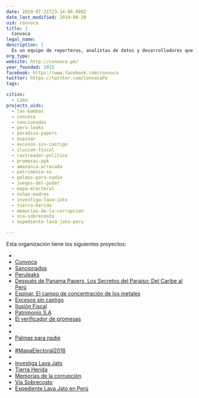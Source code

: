 ```yaml
---
date: 2019-07-21T23:14:06.000Z
date_last_modified: 2019-08-28
uid: convoca
title: |
  Convoca
legal_name: 
description: |
  Es un equipo de reporteros, analistas de datos y desarrolladores que surge en la búsqueda de una nueva forma de hacer periodismo en Perú.
org_type: 
website: http://convoca.pe/
year_founded: 2015
facebook: https://www.facebook.com/convoca
twitter: https://twitter.com/ConvocaPe
tags:

cities: 
  - Lima
projects_uids:
  - las-bambas
  - convoca
  - sancionados
  - peru-leaks
  - paradise-papers
  - espinar
  - excesos-sin-castigo
  - ilusion-fiscal
  - rastreador-politico
  - promesas-ppk
  - amazonia-arrasada
  - patrimonio-sa
  - palmas-para-nadie
  - juegos-del-poder
  - mapa-electoral
  - niñas-madres
  - investiga-lava-jato
  - tierra-herida
  - memorias-de-la-corrupcion
  - via-sobrecosto
  - expediente-lava-jato-peru

---
```


Esta organización tiene los siguientes proyectos:

- [](/proyectos/las-bambas)
- [Convoca](/proyectos/convoca)
- [Sancionados](/proyectos/sancionados)
- [Peruleaks](/proyectos/peru-leaks)
- [Después de Panama Papers, Los Secretos del Paraíso: Del Caribe al Perú](/proyectos/paradise-papers)
- [Espinar, El campo de concentración de los metales](/proyectos/espinar)
- [Excesos sin castigo](/proyectos/excesos-sin-castigo)
- [Ilusión Fiscal](/proyectos/ilusion-fiscal)
- [Patrimonio S.A](/proyectos/rastreador-politico)
- [El verificador de promesas](/proyectos/promesas-ppk)
- [](/proyectos/amazonia-arrasada)
- [](/proyectos/patrimonio-sa)
- [Palmas para nadie](/proyectos/palmas-para-nadie)
- [](/proyectos/juegos-del-poder)
- [#MapaElectoral2018](/proyectos/mapa-electoral)
- [](/proyectos/niñas-madres)
- [Investiga Lava Jato](/proyectos/investiga-lava-jato)
- [Tierra Herida](/proyectos/tierra-herida)
- [Memorias de la corrupción](/proyectos/memorias-de-la-corrupcion)
- [Vía Sobrecosto](/proyectos/via-sobrecosto)
- [Expediente Lava Jato en Perú](/proyectos/expediente-lava-jato-peru)
